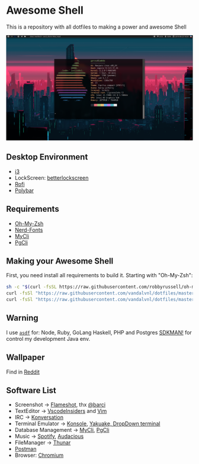 # Awesome Shell

This is a repository with all dotfiles to making a power and awesome Shell

![My Shell](shell.png)

## Desktop Environment

- [i3](https://github.com/i3)
- LockScreen: [betterlockscreen](https://github.com/pavanjadhaw/betterlockscreen)
- [Rofi](https://github.com/davatorium/rofi)
- [Polybar](https://github.com/polybar/polybar)


## Requirements

-   [Oh-My-Zsh](https://github.com/robbyrussell/oh-my-zsh)
-   [Nerd-Fonts](https://github.com/ryanoasis/nerd-fonts)
-   [MyCli](https://github.com/dbcli/mycli)
-   [PgCli](https://www.pgcli.com/)

## Making your Awesome Shell

First, you need install all requirements to build it. Starting with "Oh-My-Zsh":

```bash
sh -c "$(curl -fsSL https://raw.githubusercontent.com/robbyrussell/oh-my-zsh/master/tools/install.sh)"
curl -fsSl "https://raw.githubusercontent.com/vandalvnl/dotfiles/master/zsh/vandal.zsh-theme" > ~/.oh-my-zsh/themes/vandal.zsh-theme
curl -fsSl "https://raw.githubusercontent.com/vandalvnl/dotfiles/master/zsh/zshrc" > ~/.zshrc
```

## Warning

I use [`asdf`](https://github.com/asdf-vm/asdf) for: Node, Ruby, GoLang Haskell, PHP and Postgres
[SDKMAN!](http://sdkman.io) for control my development Java env.

## Wallpaper
Find in [Reddit](https://www.reddit.com/r/wallpapers/comments/c29pfb/2b_nier_automata/)


## Software List

- Screenshot -> [Flameshot](https://github.com/lupoDharkael/flameshot), thx [@barci](https://github.com/flaviobarci)
- TextEditor -> [VscodeInsiders](https://code.visualstudio.com/insiders/) and [Vim](https://github.com/neovim/neovim)
- IRC -> [Konversation](https://konversation.kde.org/)
- Terminal Emulator -> [Konsole](https://konsole.kde.org/), [Yakuake, DropDown terminal](https://www.kde.org/applications/system/yakuake/)
- Database Management -> [MyCli](https://www.mycli.net/), [PgCli](https://www.pgcli.com/)
- Music -> [Spotify](https://www.spotify.com/br/download/linux/), [Audacious](https://audacious-media-player.org/)
- FileManager -> [Thunar](https://wiki.archlinux.org/index.php/Thunar)
- [Postman](https://www.getpostman.com/)
- Browser: [Chromium](https://www.chromium.org/)
